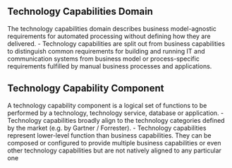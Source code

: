 ## Technology Capabilities Domain
The technology capabilities domain describes business model-agnostic requirements for automated processing without defining how they are delivered.
    - Technology capabilities are split out from business capabilities to distinguish common requirements for building and running IT and communication systems from business model or process-specific requirements fulfilled by manual business processes and applications.
## Technology Capability Component
A technology capability component is a logical set of functions to be performed by a technology, technology service, database or application.
    - Technology capabilities broadly align to the technology categories defined by the market (e.g. by Gartner / Forrester).
    - Technology capabilities represent lower-level function than business capabilities. They can be composed or configured to provide multiple business capabilities or even other technology capabilities but are not natively aligned to any particular one
